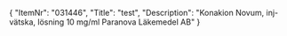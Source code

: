 {
  "ItemNr": "031446",
  "Title": "test",
  "Description": "Konakion Novum, inj-vätska, lösning 10 mg/ml Paranova Läkemedel AB"
}